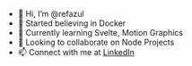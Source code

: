 - 👋 Hi, I’m @refazul
- 👀 Started believing in Docker
- 🌱 Currently learning Svelte, Motion Graphics
- 💞️ Looking to collaborate on Node Projects
- 📫 Connect with me at [LinkedIn](https://linkedin.com/in/refazul)

<!---
refazul/refazul is a ✨ special ✨ repository because its `README.md` (this file) appears on your GitHub profile.
You can click the Preview link to take a look at your changes.
--->
